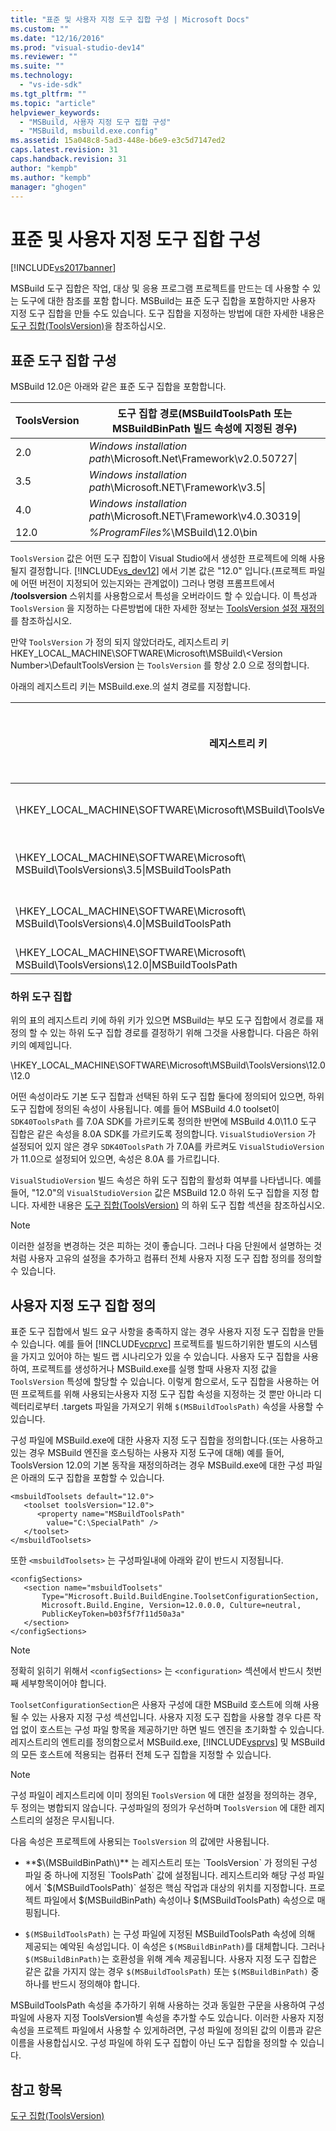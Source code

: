 ```yaml
---
title: "표준 및 사용자 지정 도구 집합 구성 | Microsoft Docs"
ms.custom: ""
ms.date: "12/16/2016"
ms.prod: "visual-studio-dev14"
ms.reviewer: ""
ms.suite: ""
ms.technology: 
  - "vs-ide-sdk"
ms.tgt_pltfrm: ""
ms.topic: "article"
helpviewer_keywords: 
  - "MSBuild, 사용자 지정 도구 집합 구성"
  - "MSBuild, msbuild.exe.config"
ms.assetid: 15a048c8-5ad3-448e-b6e9-e3c5d7147ed2
caps.latest.revision: 31
caps.handback.revision: 31
author: "kempb"
ms.author: "kempb"
manager: "ghogen"
---
```

# 표준 및 사용자 지정 도구 집합 구성
[!INCLUDE[vs2017banner](../code-quality/includes/vs2017banner.md)]

MSBuild 도구 집합은 작업, 대상 및 응용 프로그램 프로젝트를 만드는 데 사용할 수 있는 도구에 대한 참조를 포함 합니다.  MSBuild는 표준 도구 집합을 포함하지만 사용자 지정 도구 집합을 만들 수도 있습니다.  도구 집합을 지정하는 방법에 대한 자세한 내용은 [도구 집합\(ToolsVersion\)](../msbuild/msbuild-toolset-toolsversion.md)을 참조하십시오.  
  
## 표준 도구 집합 구성  
 MSBuild 12.0은 아래와 같은 표준 도구 집합을 포함합니다.  
  
|ToolsVersion|도구 집합 경로\(MSBuildToolsPath 또는 MSBuildBinPath 빌드 속성에 지정된 경우\)|  
|------------------|------------------------------------------------------------------|  
|2.0|*Windows installation path*\\Microsoft.Net\\Framework\\v2.0.50727\\|  
|3.5|*Windows installation path*\\Microsoft.NET\\Framework\\v3.5\\|  
|4.0|*Windows installation path*\\Microsoft.NET\\Framework\\v4.0.30319\\|  
|12.0|*%ProgramFiles%*\\MSBuild\\12.0\\bin|  
  
 `ToolsVersion` 값은 어떤 도구 집합이 Visual Studio에서 생성한 프로젝트에 의해 사용될지 결정합니다.   [!INCLUDE[vs_dev12](../data-tools/includes/vs_dev12_md.md)] 에서 기본 값은 "12.0" 입니다.\(프로젝트 파일에 어떤 버전이 지정되어 있는지와는 관계없이\) 그러나 명령 프롬프트에서 **\/toolsversion** 스위치를 사용함으로서 특성을 오버라이드 할 수 있습니다.  이 특성과 `ToolsVersion` 을 지정하는 다른방법에 대한 자세한 정보는 [ToolsVersion 설정 재정의](../msbuild/overriding-toolsversion-settings.md) 를 참조하십시오.  
  
 만약 `ToolsVersion` 가 정의 되지 않았더라도, 레지스트리 키 HKEY\_LOCAL\_MACHINE\\SOFTWARE\\Microsoft\\MSBuild\\\<Version Number\>\\DefaultToolsVersion 는 `ToolsVersion` 를 항상 2.0 으로 정의합니다.  
  
 아래의 레지스트리 키는 MSBuild.exe.의 설치 경로를 지정합니다.  
  
|레지스트리 키|키 이름|문자열 키 값|  
|-------------|----------|-------------|  
|\\HKEY\_LOCAL\_MACHINE\\SOFTWARE\\Microsoft\\MSBuild\\ToolsVersions\\2.0\\|MSBuildToolsPath|.NET Framework 2.0 Install Path|  
|\\HKEY\_LOCAL\_MACHINE\\SOFTWARE\\Microsoft\\ MSBuild\\ToolsVersions\\3.5\\|MSBuildToolsPath|.NET Framework 3.5 Install Path|  
|\\HKEY\_LOCAL\_MACHINE\\SOFTWARE\\Microsoft\\ MSBuild\\ToolsVersions\\4.0\\|MSBuildToolsPath|.NET Framework 4 Install Path|  
|\\HKEY\_LOCAL\_MACHINE\\SOFTWARE\\Microsoft\\ MSBuild\\ToolsVersions\\12.0\\|MSBuildToolsPath|MSBuild Install Path|  
  
### 하위 도구 집합  
 위의 표의 레지스트리 키에 하위 키가 있으면 MSBuild는 부모 도구 집합에서 경로를 재정의 할 수 있는 하위 도구 집합 경로를 결정하기 위해 그것을 사용합니다.  다음은 하위키의 예제입니다.  
  
 \\HKEY\_LOCAL\_MACHINE\\SOFTWARE\\Microsoft\\MSBuild\\ToolsVersions\\12.0\\12.0  
  
 어떤 속성이라도 기본 도구 집합과 선택된 하위 도구 집합 둘다에 정의되어 있으면, 하위 도구 집합에 정의된 속성이 사용됩니다.  예를 들어 MSBuild 4.0 toolset이 `SDK40ToolsPath` 를 7.0A SDK를 가르키도록 정의한 반면에 MSBuild 4.0\\11.0 도구 집합은 같은 속성을 8.0A SDK를 가르키도록 정의합니다.  `VisualStudioVersion` 가 설정되어 있지 않은 경우 `SDK40ToolsPath` 가 7.0A를 카르켜도 `VisualStudioVersion` 가 11.0으로 설정되어 있으면, 속성은 8.0A 를 가르킵니다.  
  
 `VisualStudioVersion` 빌드 속성은 하위 도구 집합의 활성화 여부를 나타냅니다.  예를 들어, "12.0"의 `VisualStudioVersion` 값은 MSBuild 12.0 하위 도구 집합을 지정 합니다.  자세한 내용은 [도구 집합\(ToolsVersion\)](../msbuild/msbuild-toolset-toolsversion.md) 의 하위 도구 집합 섹션을 참조하십시오.  
  
> [!NOTE]
>  이러한 설정을 변경하는 것은 피하는 것이 좋습니다.  그러나 다음 단원에서 설명하는 것처럼 사용자 고유의 설정을 추가하고 컴퓨터 전체 사용자 지정 도구 집합 정의를 정의할 수 있습니다.  
  
## 사용자 지정 도구 집합 정의  
 표준 도구 집합에서 빌드 요구 사항을 충족하지 않는 경우 사용자 지정 도구 집합을 만들 수 있습니다.  예를 들어 [!INCLUDE[vcprvc](../debugger/includes/vcprvc_md.md)] 프로젝트를 빌드하기위한 별도의 시스템을 가지고 있어야 하는 빌드 랩 시나리오가 있을 수 있습니다.  사용자 도구 집합을 사용하여, 프로젝트를 생성하거나 MSBuild.exe를 실행 할때 사용자 지정 값을 `ToolsVersion` 특성에 할당할 수 있습니다.  이렇게 함으로서, 도구 집합을 사용하는 어떤 프로젝트를 위해 사용되는사용자 지정 도구 집합 속성을 지정하는 것 뿐만 아니라 디렉터리로부터 .targets 파일을 가져오기 위해 `$(MSBuildToolsPath)` 속성을 사용할 수 있습니다.  
  
 구성 파일에 MSBuild.exe에 대한 사용자 지정 도구 집합을 정의합니다.\(또는 사용하고있는 경우 MSBuild 엔진을 호스팅하는 사용자 지정 도구에 대해\)  예를 들어, ToolsVersion 12.0의 기본 동작을 재정의하려는 경우 MSBuild.exe에 대한 구성 파일은 아래의 도구 집합을 포함할 수 있습니다.  
  
```  
<msbuildToolsets default="12.0">  
   <toolset toolsVersion="12.0">  
      <property name="MSBuildToolsPath"   
        value="C:\SpecialPath" />  
   </toolset>  
</msbuildToolsets>  
```  
  
 또한 `<msbuildToolsets>` 는 구성파일내에 아래와 같이 반드시 지정됩니다.  
  
```  
<configSections>  
   <section name="msbuildToolsets"         
       Type="Microsoft.Build.BuildEngine.ToolsetConfigurationSection,   
       Microsoft.Build.Engine, Version=12.0.0.0, Culture=neutral,   
       PublicKeyToken=b03f5f7f11d50a3a"  
   </section>  
</configSections>  
```  
  
> [!NOTE]
>  정확히 읽히기 위해서 `<configSections>` 는 `<configuration>` 섹션에서 반드시 첫번째 세부항목이어야 합니다.  
  
 `ToolsetConfigurationSection`은 사용자 구성에 대한 MSBuild 호스트에 의해 사용될 수 있는 사용자 지정 구성 섹션입니다.  사용자 지정 도구 집합을 사용할 경우 다른 작업 없이 호스트는 구성 파일 항목을 제공하기만 하면 빌드 엔진을 초기화할 수 있습니다.  레지스트리의 엔트리를 정의함으로서 MSBuild.exe, [!INCLUDE[vsprvs](../code-quality/includes/vsprvs_md.md)] 및 MSBuild의 모든 호스트에 적용되는 컴퓨터 전체 도구 집합을 지정할 수 있습니다.  
  
> [!NOTE]
>  구성 파일이 레지스트리에 이미 정의된 `ToolsVersion` 에 대한 설정을 정의하는 경우, 두 정의는 병합되지 않습니다.  구성파일의 정의가 우선하며 `ToolsVersion` 에 대한 레지스트리의 설정은 무시됩니다.  
  
 다음 속성은 프로젝트에 사용되는 `ToolsVersion` 의 값에만 사용됩니다.  
  
-   **$\(MSBuildBinPath\)** 는 레지스트리 또는 `ToolsVersion` 가 정의된 구성 파일 중 하나에 지정된 `ToolsPath` 값에 설정됩니다.  레지스트리와 해당 구성 파일에서 `$(MSBuildToolsPath)` 설정은 핵심 작업과 대상의 위치를 지정합니다.  프로젝트 파일에서 $\(MSBuildBinPath\) 속성이나 $\(MSBuildToolsPath\) 속성으로 매핑됩니다.  
  
-   `$(MSBuildToolsPath)` 는 구성 파일에 지정된 MSBuildToolsPath 속성에 의해 제공되는 예악된 속성입니다. 이 속성은 `$(MSBuildBinPath)`를 대체합니다.  그러나 `$(MSBuildBinPath)`는 호환성을 위해 계속 제공됩니다. 사용자 지정 도구 집합은 같은 값을 가지지 않는 경우 `$(MSBuildToolsPath)` 또는 `$(MSBuildBinPath)` 중 하나를 반드시 정의해야 합니다.  
  
 MSBuildToolsPath 속성을 추가하기 위해 사용하는 것과 동일한 구문을 사용하여 구성 파일에 사용자 지정 ToolsVersion별 속성을 추가할 수도 있습니다.  이러한 사용자 지정 속성을 프로젝트 파일에서 사용할 수 있게하려면, 구성 파일에 정의된 값의 이름과 같은 이름을 사용합십시오.  구성 파일에 하위 도구 집합이 아닌 도구 집합을 정의할 수 있습니다.  
  
## 참고 항목  
 [도구 집합\(ToolsVersion\)](../msbuild/msbuild-toolset-toolsversion.md)